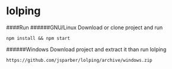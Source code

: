 # lolping

####Run
######GNU/Linux
Download or clone project and run

    npm install && npm start

######Windows
Download project and extract it than run lolping

    https://github.com/jsparber/lolping/archive/windows.zip

